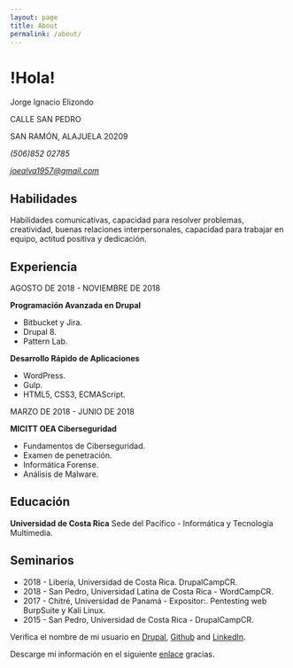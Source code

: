 ```yaml
---
layout: page
title: About
permalink: /about/
---
```


!Hola!
======

Jorge Ignacio Elizondo

CALLE SAN PEDRO

SAN RAMÓN, ALAJUELA 20209

*(506)852 02785*

*joealva1957@gmail.com*

Habilidades
-----------

Habilidades comunicativas, capacidad para resolver problemas, creatividad, buenas relaciones
interpersonales, capacidad para trabajar en equipo, actitud positiva y dedicación.

Experiencia
-----------

AGOSTO DE 2018 - NOVIEMBRE DE 2018

**Programación Avanzada en Drupal**
+ Bitbucket y Jira.
+ Drupal 8.
+ Pattern Lab.

**Desarrollo Rápido de Aplicaciones**
+ WordPress.
+ Gulp.
+ HTML5, CSS3, ECMAScript.

MARZO DE 2018 - JUNIO DE 2018

**MICITT OEA Ciberseguridad**
+ Fundamentos de Ciberseguridad.
+ Examen de penetración.
+ Informática Forense.
+ Análisis de Malware. 

Educación
---------

**Universidad de Costa Rica** Sede del Pacífico - Informática y Tecnología Multimedia.

Seminarios
----------

+ 2018 - Liberia, Universidad de Costa Rica. DrupalCampCR.
+ 2018 - San Pedro, Universidad Latina de Costa Rica - WordCampCR. 
+ 2017 - Chitré, Universidad de Panamá - Expositor:. Pentesting web BurpSuite y Kali Linux. 
+ 2015 - San Pedro, Universidad de Costa Rica - DrupalCampCR.

Verifica el nombre de mi usuario en [Drupal][1], [Github][2] and [LinkedIn][3].

Descarge mi información en el siguiente [enlace](/assets/pdf/hojadevida.pdf) gracias.

[1]: https://drupal.org/u/ielizondo "ielizondo"
[2]: https://github.com/joealva1957 "joealva1957"
[3]: https://www.linkedin.com/in/jorge-ignacio-elizondo-alvarado-28a755127/ "jorgeignacioit"
